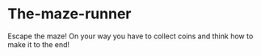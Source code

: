 # The-maze-runner
Escape the maze! On your way you have to collect coins and think how to make it to the end!
